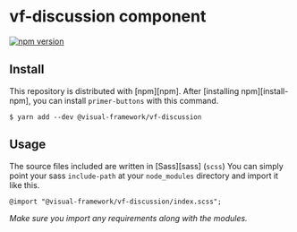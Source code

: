 # vf-discussion component

[![npm version](https://badge.fury.io/js/%40visual-framework%2Fvf-discussion.svg)](https://badge.fury.io/js/%40visual-framework%2Fvf-discussion)

## Install

This repository is distributed with [npm][npm]. After [installing npm][install-npm], you can install `primer-buttons` with this command.

```
$ yarn add --dev @visual-framework/vf-discussion
```

## Usage

The source files included are written in [Sass][sass] (`scss`) You can simply point your sass `include-path` at your `node_modules` directory and import it like this.

```
@import "@visual-framework/vf-discussion/index.scss";
```

_Make sure you import any requirements along with the modules._

